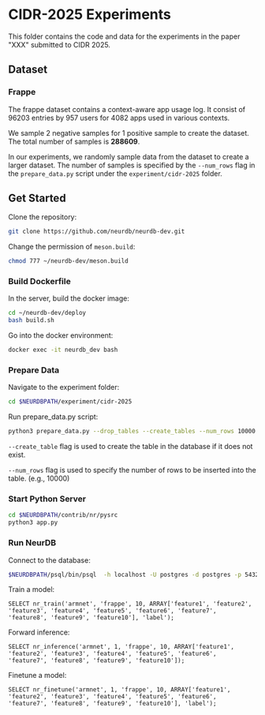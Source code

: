 # CIDR-2025 Experiments

This folder contains the code and data for the experiments in the paper "XXX" submitted to CIDR 2025.

## Dataset

### Frappe

The frappe dataset contains a context-aware app usage log.  It consist of 96203 entries by 957 users for 4082 apps used in various contexts.

We sample 2 negative samples for 1 positive sample to create the dataset. The total number of samples is **288609**.

In our experiments, we randomly sample data from the dataset to create a larger dataset. The number of samples is specified by the `--num_rows` flag in the `prepare_data.py` script under the `experiment/cidr-2025` folder.

## Get Started

Clone the repository:
```bash
git clone https://github.com/neurdb/neurdb-dev.git
```

Change the permission of `meson.build`:
```bash
chmod 777 ~/neurdb-dev/meson.build
```

### Build Dockerfile
In the server, build the docker image:
```bash
cd ~/neurdb-dev/deploy
bash build.sh
```

Go into the docker environment:
```bash
docker exec -it neurdb_dev bash
```

### Prepare Data
Navigate to the experiment folder:
```bash
cd $NEURDBPATH/experiment/cidr-2025
```

Run prepare_data.py script:
```bash
python3 prepare_data.py --drop_tables --create_tables --num_rows 10000
```

`--create_table` flag is used to create the table in the database if it does not exist.

`--num_rows` flag is used to specify the number of rows to be inserted into the table. (e.g., 10000)

### Start Python Server
```bash
cd $NEURDBPATH/contrib/nr/pysrc
python3 app.py
```

### Run NeurDB
Connect to the database:
```bash
$NEURDBPATH/psql/bin/psql  -h localhost -U postgres -d postgres -p 5432
```

Train a model:
```postgresql
SELECT nr_train('armnet', 'frappe', 10, ARRAY['feature1', 'feature2', 'feature3', 'feature4', 'feature5', 'feature6', 'feature7', 'feature8', 'feature9', 'feature10'], 'label');
```

Forward inference:
```postgresql
SELECT nr_inference('armnet', 1, 'frappe', 10, ARRAY['feature1', 'feature2', 'feature3', 'feature4', 'feature5', 'feature6', 'feature7', 'feature8', 'feature9', 'feature10']);
```

Finetune a model:
```postgresql
SELECT nr_finetune('armnet', 1, 'frappe', 10, ARRAY['feature1', 'feature2', 'feature3', 'feature4', 'feature5', 'feature6', 'feature7', 'feature8', 'feature9', 'feature10'], 'label');
```
